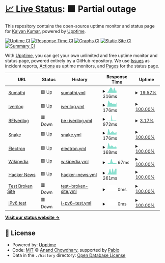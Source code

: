 # [📈 Live Status](https://pkalyankumar1010.github.io/uptime): <!--live status--> **🟧 Partial outage**

This repository contains the open-source uptime monitor and status page for [Kalyan Kumar](https://pkalyankumar1010.github.io/uptime), powered by [Upptime](https://github.com/upptime/upptime).

[![Uptime CI](https://github.com/pkalyankumar1010/uptime/workflows/Uptime%20CI/badge.svg)](https://github.com/pkalyankumar1010/uptime/actions?query=workflow%3A%22Uptime+CI%22)
[![Response Time CI](https://github.com/pkalyankumar1010/uptime/workflows/Response%20Time%20CI/badge.svg)](https://github.com/pkalyankumar1010/uptime/actions?query=workflow%3A%22Response+Time+CI%22)
[![Graphs CI](https://github.com/pkalyankumar1010/uptime/workflows/Graphs%20CI/badge.svg)](https://github.com/pkalyankumar1010/uptime/actions?query=workflow%3A%22Graphs+CI%22)
[![Static Site CI](https://github.com/pkalyankumar1010/uptime/workflows/Static%20Site%20CI/badge.svg)](https://github.com/pkalyankumar1010/uptime/actions?query=workflow%3A%22Static+Site+CI%22)
[![Summary CI](https://github.com/pkalyankumar1010/uptime/workflows/Summary%20CI/badge.svg)](https://github.com/pkalyankumar1010/uptime/actions?query=workflow%3A%22Summary+CI%22)

With [Upptime](https://upptime.js.org), you can get your own unlimited and free uptime monitor and status page, powered entirely by a GitHub repository. We use [Issues](https://github.com/pkalyankumar1010/uptime/issues) as incident reports, [Actions](https://github.com/pkalyankumar1010/uptime/actions) as uptime monitors, and [Pages](https://pkalyankumar1010.github.io/uptime) for the status page.

<!--start: status pages-->
<!-- This summary is generated by Upptime (https://github.com/upptime/upptime) -->
<!-- Do not edit this manually, your changes will be overwritten -->
<!-- prettier-ignore -->
| URL | Status | History | Response Time | Uptime |
| --- | ------ | ------- | ------------- | ------ |
| <img alt="" src="https://icons.duckduckgo.com/ip3/sumathi.dev.ico" height="13"> [Sumathi](https://sumathi.dev) | 🟩 Up | [sumathi.yml](https://github.com/pkalyankumar1010/uptime/commits/HEAD/history/sumathi.yml) | <details><summary><img alt="Response time graph" src="./graphs/sumathi/response-time-week.png" height="20"> 316ms</summary><br><a href="https://pkalyankumar1010.github.io/uptime/history/sumathi"><img alt="Response time 296" src="https://img.shields.io/endpoint?url=https%3A%2F%2Fraw.githubusercontent.com%2Fpkalyankumar1010%2Fuptime%2FHEAD%2Fapi%2Fsumathi%2Fresponse-time.json"></a><br><a href="https://pkalyankumar1010.github.io/uptime/history/sumathi"><img alt="24-hour response time 202" src="https://img.shields.io/endpoint?url=https%3A%2F%2Fraw.githubusercontent.com%2Fpkalyankumar1010%2Fuptime%2FHEAD%2Fapi%2Fsumathi%2Fresponse-time-day.json"></a><br><a href="https://pkalyankumar1010.github.io/uptime/history/sumathi"><img alt="7-day response time 316" src="https://img.shields.io/endpoint?url=https%3A%2F%2Fraw.githubusercontent.com%2Fpkalyankumar1010%2Fuptime%2FHEAD%2Fapi%2Fsumathi%2Fresponse-time-week.json"></a><br><a href="https://pkalyankumar1010.github.io/uptime/history/sumathi"><img alt="30-day response time 296" src="https://img.shields.io/endpoint?url=https%3A%2F%2Fraw.githubusercontent.com%2Fpkalyankumar1010%2Fuptime%2FHEAD%2Fapi%2Fsumathi%2Fresponse-time-month.json"></a><br><a href="https://pkalyankumar1010.github.io/uptime/history/sumathi"><img alt="1-year response time 296" src="https://img.shields.io/endpoint?url=https%3A%2F%2Fraw.githubusercontent.com%2Fpkalyankumar1010%2Fuptime%2FHEAD%2Fapi%2Fsumathi%2Fresponse-time-year.json"></a></details> | <details><summary><a href="https://pkalyankumar1010.github.io/uptime/history/sumathi">19.57%</a></summary><a href="https://pkalyankumar1010.github.io/uptime/history/sumathi"><img alt="All-time uptime 99.45%" src="https://img.shields.io/endpoint?url=https%3A%2F%2Fraw.githubusercontent.com%2Fpkalyankumar1010%2Fuptime%2FHEAD%2Fapi%2Fsumathi%2Fuptime.json"></a><br><a href="https://pkalyankumar1010.github.io/uptime/history/sumathi"><img alt="24-hour uptime 100.00%" src="https://img.shields.io/endpoint?url=https%3A%2F%2Fraw.githubusercontent.com%2Fpkalyankumar1010%2Fuptime%2FHEAD%2Fapi%2Fsumathi%2Fuptime-day.json"></a><br><a href="https://pkalyankumar1010.github.io/uptime/history/sumathi"><img alt="7-day uptime 19.57%" src="https://img.shields.io/endpoint?url=https%3A%2F%2Fraw.githubusercontent.com%2Fpkalyankumar1010%2Fuptime%2FHEAD%2Fapi%2Fsumathi%2Fuptime-week.json"></a><br><a href="https://pkalyankumar1010.github.io/uptime/history/sumathi"><img alt="30-day uptime 70.05%" src="https://img.shields.io/endpoint?url=https%3A%2F%2Fraw.githubusercontent.com%2Fpkalyankumar1010%2Fuptime%2FHEAD%2Fapi%2Fsumathi%2Fuptime-month.json"></a><br><a href="https://pkalyankumar1010.github.io/uptime/history/sumathi"><img alt="1-year uptime 97.50%" src="https://img.shields.io/endpoint?url=https%3A%2F%2Fraw.githubusercontent.com%2Fpkalyankumar1010%2Fuptime%2FHEAD%2Fapi%2Fsumathi%2Fuptime-year.json"></a></details>
| <img alt="" src="https://icons.duckduckgo.com/ip3/iverilog.sumathi.dev.ico" height="13"> [Iverilog](https://iverilog.sumathi.dev) | 🟩 Up | [iverilog.yml](https://github.com/pkalyankumar1010/uptime/commits/HEAD/history/iverilog.yml) | <details><summary><img alt="Response time graph" src="./graphs/iverilog/response-time-week.png" height="20"> 176ms</summary><br><a href="https://pkalyankumar1010.github.io/uptime/history/iverilog"><img alt="Response time 210" src="https://img.shields.io/endpoint?url=https%3A%2F%2Fraw.githubusercontent.com%2Fpkalyankumar1010%2Fuptime%2FHEAD%2Fapi%2Fiverilog%2Fresponse-time.json"></a><br><a href="https://pkalyankumar1010.github.io/uptime/history/iverilog"><img alt="24-hour response time 197" src="https://img.shields.io/endpoint?url=https%3A%2F%2Fraw.githubusercontent.com%2Fpkalyankumar1010%2Fuptime%2FHEAD%2Fapi%2Fiverilog%2Fresponse-time-day.json"></a><br><a href="https://pkalyankumar1010.github.io/uptime/history/iverilog"><img alt="7-day response time 176" src="https://img.shields.io/endpoint?url=https%3A%2F%2Fraw.githubusercontent.com%2Fpkalyankumar1010%2Fuptime%2FHEAD%2Fapi%2Fiverilog%2Fresponse-time-week.json"></a><br><a href="https://pkalyankumar1010.github.io/uptime/history/iverilog"><img alt="30-day response time 210" src="https://img.shields.io/endpoint?url=https%3A%2F%2Fraw.githubusercontent.com%2Fpkalyankumar1010%2Fuptime%2FHEAD%2Fapi%2Fiverilog%2Fresponse-time-month.json"></a><br><a href="https://pkalyankumar1010.github.io/uptime/history/iverilog"><img alt="1-year response time 210" src="https://img.shields.io/endpoint?url=https%3A%2F%2Fraw.githubusercontent.com%2Fpkalyankumar1010%2Fuptime%2FHEAD%2Fapi%2Fiverilog%2Fresponse-time-year.json"></a></details> | <details><summary><a href="https://pkalyankumar1010.github.io/uptime/history/iverilog">100.00%</a></summary><a href="https://pkalyankumar1010.github.io/uptime/history/iverilog"><img alt="All-time uptime 100.00%" src="https://img.shields.io/endpoint?url=https%3A%2F%2Fraw.githubusercontent.com%2Fpkalyankumar1010%2Fuptime%2FHEAD%2Fapi%2Fiverilog%2Fuptime.json"></a><br><a href="https://pkalyankumar1010.github.io/uptime/history/iverilog"><img alt="24-hour uptime 100.00%" src="https://img.shields.io/endpoint?url=https%3A%2F%2Fraw.githubusercontent.com%2Fpkalyankumar1010%2Fuptime%2FHEAD%2Fapi%2Fiverilog%2Fuptime-day.json"></a><br><a href="https://pkalyankumar1010.github.io/uptime/history/iverilog"><img alt="7-day uptime 100.00%" src="https://img.shields.io/endpoint?url=https%3A%2F%2Fraw.githubusercontent.com%2Fpkalyankumar1010%2Fuptime%2FHEAD%2Fapi%2Fiverilog%2Fuptime-week.json"></a><br><a href="https://pkalyankumar1010.github.io/uptime/history/iverilog"><img alt="30-day uptime 100.00%" src="https://img.shields.io/endpoint?url=https%3A%2F%2Fraw.githubusercontent.com%2Fpkalyankumar1010%2Fuptime%2FHEAD%2Fapi%2Fiverilog%2Fuptime-month.json"></a><br><a href="https://pkalyankumar1010.github.io/uptime/history/iverilog"><img alt="1-year uptime 100.00%" src="https://img.shields.io/endpoint?url=https%3A%2F%2Fraw.githubusercontent.com%2Fpkalyankumar1010%2Fuptime%2FHEAD%2Fapi%2Fiverilog%2Fuptime-year.json"></a></details>
| <img alt="" src="https://icons.duckduckgo.com/ip3/locbeiverilog.sumathi.dev.ico" height="13"> [BEIverilog](https://locbeiverilog.sumathi.dev/api/swagger/) | 🟥 Down | [be-iverilog.yml](https://github.com/pkalyankumar1010/uptime/commits/HEAD/history/be-iverilog.yml) | <details><summary><img alt="Response time graph" src="./graphs/be-iverilog/response-time-week.png" height="20"> 972ms</summary><br><a href="https://pkalyankumar1010.github.io/uptime/history/be-iverilog"><img alt="Response time 792" src="https://img.shields.io/endpoint?url=https%3A%2F%2Fraw.githubusercontent.com%2Fpkalyankumar1010%2Fuptime%2FHEAD%2Fapi%2Fbe-iverilog%2Fresponse-time.json"></a><br><a href="https://pkalyankumar1010.github.io/uptime/history/be-iverilog"><img alt="24-hour response time 1544" src="https://img.shields.io/endpoint?url=https%3A%2F%2Fraw.githubusercontent.com%2Fpkalyankumar1010%2Fuptime%2FHEAD%2Fapi%2Fbe-iverilog%2Fresponse-time-day.json"></a><br><a href="https://pkalyankumar1010.github.io/uptime/history/be-iverilog"><img alt="7-day response time 972" src="https://img.shields.io/endpoint?url=https%3A%2F%2Fraw.githubusercontent.com%2Fpkalyankumar1010%2Fuptime%2FHEAD%2Fapi%2Fbe-iverilog%2Fresponse-time-week.json"></a><br><a href="https://pkalyankumar1010.github.io/uptime/history/be-iverilog"><img alt="30-day response time 792" src="https://img.shields.io/endpoint?url=https%3A%2F%2Fraw.githubusercontent.com%2Fpkalyankumar1010%2Fuptime%2FHEAD%2Fapi%2Fbe-iverilog%2Fresponse-time-month.json"></a><br><a href="https://pkalyankumar1010.github.io/uptime/history/be-iverilog"><img alt="1-year response time 792" src="https://img.shields.io/endpoint?url=https%3A%2F%2Fraw.githubusercontent.com%2Fpkalyankumar1010%2Fuptime%2FHEAD%2Fapi%2Fbe-iverilog%2Fresponse-time-year.json"></a></details> | <details><summary><a href="https://pkalyankumar1010.github.io/uptime/history/be-iverilog">3.17%</a></summary><a href="https://pkalyankumar1010.github.io/uptime/history/be-iverilog"><img alt="All-time uptime 2.17%" src="https://img.shields.io/endpoint?url=https%3A%2F%2Fraw.githubusercontent.com%2Fpkalyankumar1010%2Fuptime%2FHEAD%2Fapi%2Fbe-iverilog%2Fuptime.json"></a><br><a href="https://pkalyankumar1010.github.io/uptime/history/be-iverilog"><img alt="24-hour uptime 22.16%" src="https://img.shields.io/endpoint?url=https%3A%2F%2Fraw.githubusercontent.com%2Fpkalyankumar1010%2Fuptime%2FHEAD%2Fapi%2Fbe-iverilog%2Fuptime-day.json"></a><br><a href="https://pkalyankumar1010.github.io/uptime/history/be-iverilog"><img alt="7-day uptime 3.17%" src="https://img.shields.io/endpoint?url=https%3A%2F%2Fraw.githubusercontent.com%2Fpkalyankumar1010%2Fuptime%2FHEAD%2Fapi%2Fbe-iverilog%2Fuptime-week.json"></a><br><a href="https://pkalyankumar1010.github.io/uptime/history/be-iverilog"><img alt="30-day uptime 2.17%" src="https://img.shields.io/endpoint?url=https%3A%2F%2Fraw.githubusercontent.com%2Fpkalyankumar1010%2Fuptime%2FHEAD%2Fapi%2Fbe-iverilog%2Fuptime-month.json"></a><br><a href="https://pkalyankumar1010.github.io/uptime/history/be-iverilog"><img alt="1-year uptime 2.17%" src="https://img.shields.io/endpoint?url=https%3A%2F%2Fraw.githubusercontent.com%2Fpkalyankumar1010%2Fuptime%2FHEAD%2Fapi%2Fbe-iverilog%2Fuptime-year.json"></a></details>
| <img alt="" src="https://icons.duckduckgo.com/ip3/snake.sumathi.dev.ico" height="13"> [Snake](https://snake.sumathi.dev) | 🟩 Up | [snake.yml](https://github.com/pkalyankumar1010/uptime/commits/HEAD/history/snake.yml) | <details><summary><img alt="Response time graph" src="./graphs/snake/response-time-week.png" height="20"> 176ms</summary><br><a href="https://pkalyankumar1010.github.io/uptime/history/snake"><img alt="Response time 162" src="https://img.shields.io/endpoint?url=https%3A%2F%2Fraw.githubusercontent.com%2Fpkalyankumar1010%2Fuptime%2FHEAD%2Fapi%2Fsnake%2Fresponse-time.json"></a><br><a href="https://pkalyankumar1010.github.io/uptime/history/snake"><img alt="24-hour response time 174" src="https://img.shields.io/endpoint?url=https%3A%2F%2Fraw.githubusercontent.com%2Fpkalyankumar1010%2Fuptime%2FHEAD%2Fapi%2Fsnake%2Fresponse-time-day.json"></a><br><a href="https://pkalyankumar1010.github.io/uptime/history/snake"><img alt="7-day response time 176" src="https://img.shields.io/endpoint?url=https%3A%2F%2Fraw.githubusercontent.com%2Fpkalyankumar1010%2Fuptime%2FHEAD%2Fapi%2Fsnake%2Fresponse-time-week.json"></a><br><a href="https://pkalyankumar1010.github.io/uptime/history/snake"><img alt="30-day response time 162" src="https://img.shields.io/endpoint?url=https%3A%2F%2Fraw.githubusercontent.com%2Fpkalyankumar1010%2Fuptime%2FHEAD%2Fapi%2Fsnake%2Fresponse-time-month.json"></a><br><a href="https://pkalyankumar1010.github.io/uptime/history/snake"><img alt="1-year response time 162" src="https://img.shields.io/endpoint?url=https%3A%2F%2Fraw.githubusercontent.com%2Fpkalyankumar1010%2Fuptime%2FHEAD%2Fapi%2Fsnake%2Fresponse-time-year.json"></a></details> | <details><summary><a href="https://pkalyankumar1010.github.io/uptime/history/snake">100.00%</a></summary><a href="https://pkalyankumar1010.github.io/uptime/history/snake"><img alt="All-time uptime 100.00%" src="https://img.shields.io/endpoint?url=https%3A%2F%2Fraw.githubusercontent.com%2Fpkalyankumar1010%2Fuptime%2FHEAD%2Fapi%2Fsnake%2Fuptime.json"></a><br><a href="https://pkalyankumar1010.github.io/uptime/history/snake"><img alt="24-hour uptime 100.00%" src="https://img.shields.io/endpoint?url=https%3A%2F%2Fraw.githubusercontent.com%2Fpkalyankumar1010%2Fuptime%2FHEAD%2Fapi%2Fsnake%2Fuptime-day.json"></a><br><a href="https://pkalyankumar1010.github.io/uptime/history/snake"><img alt="7-day uptime 100.00%" src="https://img.shields.io/endpoint?url=https%3A%2F%2Fraw.githubusercontent.com%2Fpkalyankumar1010%2Fuptime%2FHEAD%2Fapi%2Fsnake%2Fuptime-week.json"></a><br><a href="https://pkalyankumar1010.github.io/uptime/history/snake"><img alt="30-day uptime 100.00%" src="https://img.shields.io/endpoint?url=https%3A%2F%2Fraw.githubusercontent.com%2Fpkalyankumar1010%2Fuptime%2FHEAD%2Fapi%2Fsnake%2Fuptime-month.json"></a><br><a href="https://pkalyankumar1010.github.io/uptime/history/snake"><img alt="1-year uptime 100.00%" src="https://img.shields.io/endpoint?url=https%3A%2F%2Fraw.githubusercontent.com%2Fpkalyankumar1010%2Fuptime%2FHEAD%2Fapi%2Fsnake%2Fuptime-year.json"></a></details>
| <img alt="" src="https://icons.duckduckgo.com/ip3/vite.sumathi.dev.ico" height="13"> [Electron](https://vite.sumathi.dev) | 🟩 Up | [electron.yml](https://github.com/pkalyankumar1010/uptime/commits/HEAD/history/electron.yml) | <details><summary><img alt="Response time graph" src="./graphs/electron/response-time-week.png" height="20"> 168ms</summary><br><a href="https://pkalyankumar1010.github.io/uptime/history/electron"><img alt="Response time 156" src="https://img.shields.io/endpoint?url=https%3A%2F%2Fraw.githubusercontent.com%2Fpkalyankumar1010%2Fuptime%2FHEAD%2Fapi%2Felectron%2Fresponse-time.json"></a><br><a href="https://pkalyankumar1010.github.io/uptime/history/electron"><img alt="24-hour response time 95" src="https://img.shields.io/endpoint?url=https%3A%2F%2Fraw.githubusercontent.com%2Fpkalyankumar1010%2Fuptime%2FHEAD%2Fapi%2Felectron%2Fresponse-time-day.json"></a><br><a href="https://pkalyankumar1010.github.io/uptime/history/electron"><img alt="7-day response time 168" src="https://img.shields.io/endpoint?url=https%3A%2F%2Fraw.githubusercontent.com%2Fpkalyankumar1010%2Fuptime%2FHEAD%2Fapi%2Felectron%2Fresponse-time-week.json"></a><br><a href="https://pkalyankumar1010.github.io/uptime/history/electron"><img alt="30-day response time 156" src="https://img.shields.io/endpoint?url=https%3A%2F%2Fraw.githubusercontent.com%2Fpkalyankumar1010%2Fuptime%2FHEAD%2Fapi%2Felectron%2Fresponse-time-month.json"></a><br><a href="https://pkalyankumar1010.github.io/uptime/history/electron"><img alt="1-year response time 156" src="https://img.shields.io/endpoint?url=https%3A%2F%2Fraw.githubusercontent.com%2Fpkalyankumar1010%2Fuptime%2FHEAD%2Fapi%2Felectron%2Fresponse-time-year.json"></a></details> | <details><summary><a href="https://pkalyankumar1010.github.io/uptime/history/electron">100.00%</a></summary><a href="https://pkalyankumar1010.github.io/uptime/history/electron"><img alt="All-time uptime 100.00%" src="https://img.shields.io/endpoint?url=https%3A%2F%2Fraw.githubusercontent.com%2Fpkalyankumar1010%2Fuptime%2FHEAD%2Fapi%2Felectron%2Fuptime.json"></a><br><a href="https://pkalyankumar1010.github.io/uptime/history/electron"><img alt="24-hour uptime 100.00%" src="https://img.shields.io/endpoint?url=https%3A%2F%2Fraw.githubusercontent.com%2Fpkalyankumar1010%2Fuptime%2FHEAD%2Fapi%2Felectron%2Fuptime-day.json"></a><br><a href="https://pkalyankumar1010.github.io/uptime/history/electron"><img alt="7-day uptime 100.00%" src="https://img.shields.io/endpoint?url=https%3A%2F%2Fraw.githubusercontent.com%2Fpkalyankumar1010%2Fuptime%2FHEAD%2Fapi%2Felectron%2Fuptime-week.json"></a><br><a href="https://pkalyankumar1010.github.io/uptime/history/electron"><img alt="30-day uptime 100.00%" src="https://img.shields.io/endpoint?url=https%3A%2F%2Fraw.githubusercontent.com%2Fpkalyankumar1010%2Fuptime%2FHEAD%2Fapi%2Felectron%2Fuptime-month.json"></a><br><a href="https://pkalyankumar1010.github.io/uptime/history/electron"><img alt="1-year uptime 100.00%" src="https://img.shields.io/endpoint?url=https%3A%2F%2Fraw.githubusercontent.com%2Fpkalyankumar1010%2Fuptime%2FHEAD%2Fapi%2Felectron%2Fuptime-year.json"></a></details>
| <img alt="" src="https://icons.duckduckgo.com/ip3/en.wikipedia.org.ico" height="13"> [Wikipedia](https://en.wikipedia.org) | 🟩 Up | [wikipedia.yml](https://github.com/pkalyankumar1010/uptime/commits/HEAD/history/wikipedia.yml) | <details><summary><img alt="Response time graph" src="./graphs/wikipedia/response-time-week.png" height="20"> 67ms</summary><br><a href="https://pkalyankumar1010.github.io/uptime/history/wikipedia"><img alt="Response time 162" src="https://img.shields.io/endpoint?url=https%3A%2F%2Fraw.githubusercontent.com%2Fpkalyankumar1010%2Fuptime%2FHEAD%2Fapi%2Fwikipedia%2Fresponse-time.json"></a><br><a href="https://pkalyankumar1010.github.io/uptime/history/wikipedia"><img alt="24-hour response time 36" src="https://img.shields.io/endpoint?url=https%3A%2F%2Fraw.githubusercontent.com%2Fpkalyankumar1010%2Fuptime%2FHEAD%2Fapi%2Fwikipedia%2Fresponse-time-day.json"></a><br><a href="https://pkalyankumar1010.github.io/uptime/history/wikipedia"><img alt="7-day response time 67" src="https://img.shields.io/endpoint?url=https%3A%2F%2Fraw.githubusercontent.com%2Fpkalyankumar1010%2Fuptime%2FHEAD%2Fapi%2Fwikipedia%2Fresponse-time-week.json"></a><br><a href="https://pkalyankumar1010.github.io/uptime/history/wikipedia"><img alt="30-day response time 162" src="https://img.shields.io/endpoint?url=https%3A%2F%2Fraw.githubusercontent.com%2Fpkalyankumar1010%2Fuptime%2FHEAD%2Fapi%2Fwikipedia%2Fresponse-time-month.json"></a><br><a href="https://pkalyankumar1010.github.io/uptime/history/wikipedia"><img alt="1-year response time 162" src="https://img.shields.io/endpoint?url=https%3A%2F%2Fraw.githubusercontent.com%2Fpkalyankumar1010%2Fuptime%2FHEAD%2Fapi%2Fwikipedia%2Fresponse-time-year.json"></a></details> | <details><summary><a href="https://pkalyankumar1010.github.io/uptime/history/wikipedia">100.00%</a></summary><a href="https://pkalyankumar1010.github.io/uptime/history/wikipedia"><img alt="All-time uptime 100.00%" src="https://img.shields.io/endpoint?url=https%3A%2F%2Fraw.githubusercontent.com%2Fpkalyankumar1010%2Fuptime%2FHEAD%2Fapi%2Fwikipedia%2Fuptime.json"></a><br><a href="https://pkalyankumar1010.github.io/uptime/history/wikipedia"><img alt="24-hour uptime 100.00%" src="https://img.shields.io/endpoint?url=https%3A%2F%2Fraw.githubusercontent.com%2Fpkalyankumar1010%2Fuptime%2FHEAD%2Fapi%2Fwikipedia%2Fuptime-day.json"></a><br><a href="https://pkalyankumar1010.github.io/uptime/history/wikipedia"><img alt="7-day uptime 100.00%" src="https://img.shields.io/endpoint?url=https%3A%2F%2Fraw.githubusercontent.com%2Fpkalyankumar1010%2Fuptime%2FHEAD%2Fapi%2Fwikipedia%2Fuptime-week.json"></a><br><a href="https://pkalyankumar1010.github.io/uptime/history/wikipedia"><img alt="30-day uptime 100.00%" src="https://img.shields.io/endpoint?url=https%3A%2F%2Fraw.githubusercontent.com%2Fpkalyankumar1010%2Fuptime%2FHEAD%2Fapi%2Fwikipedia%2Fuptime-month.json"></a><br><a href="https://pkalyankumar1010.github.io/uptime/history/wikipedia"><img alt="1-year uptime 100.00%" src="https://img.shields.io/endpoint?url=https%3A%2F%2Fraw.githubusercontent.com%2Fpkalyankumar1010%2Fuptime%2FHEAD%2Fapi%2Fwikipedia%2Fuptime-year.json"></a></details>
| <img alt="" src="https://icons.duckduckgo.com/ip3/news.ycombinator.com.ico" height="13"> [Hacker News](https://news.ycombinator.com) | 🟩 Up | [hacker-news.yml](https://github.com/pkalyankumar1010/uptime/commits/HEAD/history/hacker-news.yml) | <details><summary><img alt="Response time graph" src="./graphs/hacker-news/response-time-week.png" height="20"> 261ms</summary><br><a href="https://pkalyankumar1010.github.io/uptime/history/hacker-news"><img alt="Response time 324" src="https://img.shields.io/endpoint?url=https%3A%2F%2Fraw.githubusercontent.com%2Fpkalyankumar1010%2Fuptime%2FHEAD%2Fapi%2Fhacker-news%2Fresponse-time.json"></a><br><a href="https://pkalyankumar1010.github.io/uptime/history/hacker-news"><img alt="24-hour response time 373" src="https://img.shields.io/endpoint?url=https%3A%2F%2Fraw.githubusercontent.com%2Fpkalyankumar1010%2Fuptime%2FHEAD%2Fapi%2Fhacker-news%2Fresponse-time-day.json"></a><br><a href="https://pkalyankumar1010.github.io/uptime/history/hacker-news"><img alt="7-day response time 261" src="https://img.shields.io/endpoint?url=https%3A%2F%2Fraw.githubusercontent.com%2Fpkalyankumar1010%2Fuptime%2FHEAD%2Fapi%2Fhacker-news%2Fresponse-time-week.json"></a><br><a href="https://pkalyankumar1010.github.io/uptime/history/hacker-news"><img alt="30-day response time 324" src="https://img.shields.io/endpoint?url=https%3A%2F%2Fraw.githubusercontent.com%2Fpkalyankumar1010%2Fuptime%2FHEAD%2Fapi%2Fhacker-news%2Fresponse-time-month.json"></a><br><a href="https://pkalyankumar1010.github.io/uptime/history/hacker-news"><img alt="1-year response time 324" src="https://img.shields.io/endpoint?url=https%3A%2F%2Fraw.githubusercontent.com%2Fpkalyankumar1010%2Fuptime%2FHEAD%2Fapi%2Fhacker-news%2Fresponse-time-year.json"></a></details> | <details><summary><a href="https://pkalyankumar1010.github.io/uptime/history/hacker-news">100.00%</a></summary><a href="https://pkalyankumar1010.github.io/uptime/history/hacker-news"><img alt="All-time uptime 100.00%" src="https://img.shields.io/endpoint?url=https%3A%2F%2Fraw.githubusercontent.com%2Fpkalyankumar1010%2Fuptime%2FHEAD%2Fapi%2Fhacker-news%2Fuptime.json"></a><br><a href="https://pkalyankumar1010.github.io/uptime/history/hacker-news"><img alt="24-hour uptime 100.00%" src="https://img.shields.io/endpoint?url=https%3A%2F%2Fraw.githubusercontent.com%2Fpkalyankumar1010%2Fuptime%2FHEAD%2Fapi%2Fhacker-news%2Fuptime-day.json"></a><br><a href="https://pkalyankumar1010.github.io/uptime/history/hacker-news"><img alt="7-day uptime 100.00%" src="https://img.shields.io/endpoint?url=https%3A%2F%2Fraw.githubusercontent.com%2Fpkalyankumar1010%2Fuptime%2FHEAD%2Fapi%2Fhacker-news%2Fuptime-week.json"></a><br><a href="https://pkalyankumar1010.github.io/uptime/history/hacker-news"><img alt="30-day uptime 100.00%" src="https://img.shields.io/endpoint?url=https%3A%2F%2Fraw.githubusercontent.com%2Fpkalyankumar1010%2Fuptime%2FHEAD%2Fapi%2Fhacker-news%2Fuptime-month.json"></a><br><a href="https://pkalyankumar1010.github.io/uptime/history/hacker-news"><img alt="1-year uptime 100.00%" src="https://img.shields.io/endpoint?url=https%3A%2F%2Fraw.githubusercontent.com%2Fpkalyankumar1010%2Fuptime%2FHEAD%2Fapi%2Fhacker-news%2Fuptime-year.json"></a></details>
| <img alt="" src="https://icons.duckduckgo.com/ip3/thissitedoesnotexist.koj.co.ico" height="13"> [Test Broken Site](https://thissitedoesnotexist.koj.co) | 🟥 Down | [test-broken-site.yml](https://github.com/pkalyankumar1010/uptime/commits/HEAD/history/test-broken-site.yml) | <details><summary><img alt="Response time graph" src="./graphs/test-broken-site/response-time-week.png" height="20"> 0ms</summary><br><a href="https://pkalyankumar1010.github.io/uptime/history/test-broken-site"><img alt="Response time 0" src="https://img.shields.io/endpoint?url=https%3A%2F%2Fraw.githubusercontent.com%2Fpkalyankumar1010%2Fuptime%2FHEAD%2Fapi%2Ftest-broken-site%2Fresponse-time.json"></a><br><a href="https://pkalyankumar1010.github.io/uptime/history/test-broken-site"><img alt="24-hour response time 0" src="https://img.shields.io/endpoint?url=https%3A%2F%2Fraw.githubusercontent.com%2Fpkalyankumar1010%2Fuptime%2FHEAD%2Fapi%2Ftest-broken-site%2Fresponse-time-day.json"></a><br><a href="https://pkalyankumar1010.github.io/uptime/history/test-broken-site"><img alt="7-day response time 0" src="https://img.shields.io/endpoint?url=https%3A%2F%2Fraw.githubusercontent.com%2Fpkalyankumar1010%2Fuptime%2FHEAD%2Fapi%2Ftest-broken-site%2Fresponse-time-week.json"></a><br><a href="https://pkalyankumar1010.github.io/uptime/history/test-broken-site"><img alt="30-day response time 0" src="https://img.shields.io/endpoint?url=https%3A%2F%2Fraw.githubusercontent.com%2Fpkalyankumar1010%2Fuptime%2FHEAD%2Fapi%2Ftest-broken-site%2Fresponse-time-month.json"></a><br><a href="https://pkalyankumar1010.github.io/uptime/history/test-broken-site"><img alt="1-year response time 0" src="https://img.shields.io/endpoint?url=https%3A%2F%2Fraw.githubusercontent.com%2Fpkalyankumar1010%2Fuptime%2FHEAD%2Fapi%2Ftest-broken-site%2Fresponse-time-year.json"></a></details> | <details><summary><a href="https://pkalyankumar1010.github.io/uptime/history/test-broken-site">100.00%</a></summary><a href="https://pkalyankumar1010.github.io/uptime/history/test-broken-site"><img alt="All-time uptime 100.00%" src="https://img.shields.io/endpoint?url=https%3A%2F%2Fraw.githubusercontent.com%2Fpkalyankumar1010%2Fuptime%2FHEAD%2Fapi%2Ftest-broken-site%2Fuptime.json"></a><br><a href="https://pkalyankumar1010.github.io/uptime/history/test-broken-site"><img alt="24-hour uptime 100.00%" src="https://img.shields.io/endpoint?url=https%3A%2F%2Fraw.githubusercontent.com%2Fpkalyankumar1010%2Fuptime%2FHEAD%2Fapi%2Ftest-broken-site%2Fuptime-day.json"></a><br><a href="https://pkalyankumar1010.github.io/uptime/history/test-broken-site"><img alt="7-day uptime 100.00%" src="https://img.shields.io/endpoint?url=https%3A%2F%2Fraw.githubusercontent.com%2Fpkalyankumar1010%2Fuptime%2FHEAD%2Fapi%2Ftest-broken-site%2Fuptime-week.json"></a><br><a href="https://pkalyankumar1010.github.io/uptime/history/test-broken-site"><img alt="30-day uptime 100.00%" src="https://img.shields.io/endpoint?url=https%3A%2F%2Fraw.githubusercontent.com%2Fpkalyankumar1010%2Fuptime%2FHEAD%2Fapi%2Ftest-broken-site%2Fuptime-month.json"></a><br><a href="https://pkalyankumar1010.github.io/uptime/history/test-broken-site"><img alt="1-year uptime 100.00%" src="https://img.shields.io/endpoint?url=https%3A%2F%2Fraw.githubusercontent.com%2Fpkalyankumar1010%2Fuptime%2FHEAD%2Fapi%2Ftest-broken-site%2Fuptime-year.json"></a></details>
| <img alt="" src="https://icons.duckduckgo.com/ip3/null.ico" height="13"> [IPv6 test](forwardemail.net) | 🟥 Down | [i-pv6-test.yml](https://github.com/pkalyankumar1010/uptime/commits/HEAD/history/i-pv6-test.yml) | <details><summary><img alt="Response time graph" src="./graphs/i-pv6-test/response-time-week.png" height="20"> 0ms</summary><br><a href="https://pkalyankumar1010.github.io/uptime/history/i-pv6-test"><img alt="Response time 0" src="https://img.shields.io/endpoint?url=https%3A%2F%2Fraw.githubusercontent.com%2Fpkalyankumar1010%2Fuptime%2FHEAD%2Fapi%2Fi-pv6-test%2Fresponse-time.json"></a><br><a href="https://pkalyankumar1010.github.io/uptime/history/i-pv6-test"><img alt="24-hour response time 0" src="https://img.shields.io/endpoint?url=https%3A%2F%2Fraw.githubusercontent.com%2Fpkalyankumar1010%2Fuptime%2FHEAD%2Fapi%2Fi-pv6-test%2Fresponse-time-day.json"></a><br><a href="https://pkalyankumar1010.github.io/uptime/history/i-pv6-test"><img alt="7-day response time 0" src="https://img.shields.io/endpoint?url=https%3A%2F%2Fraw.githubusercontent.com%2Fpkalyankumar1010%2Fuptime%2FHEAD%2Fapi%2Fi-pv6-test%2Fresponse-time-week.json"></a><br><a href="https://pkalyankumar1010.github.io/uptime/history/i-pv6-test"><img alt="30-day response time 0" src="https://img.shields.io/endpoint?url=https%3A%2F%2Fraw.githubusercontent.com%2Fpkalyankumar1010%2Fuptime%2FHEAD%2Fapi%2Fi-pv6-test%2Fresponse-time-month.json"></a><br><a href="https://pkalyankumar1010.github.io/uptime/history/i-pv6-test"><img alt="1-year response time 0" src="https://img.shields.io/endpoint?url=https%3A%2F%2Fraw.githubusercontent.com%2Fpkalyankumar1010%2Fuptime%2FHEAD%2Fapi%2Fi-pv6-test%2Fresponse-time-year.json"></a></details> | <details><summary><a href="https://pkalyankumar1010.github.io/uptime/history/i-pv6-test">100.00%</a></summary><a href="https://pkalyankumar1010.github.io/uptime/history/i-pv6-test"><img alt="All-time uptime 100.00%" src="https://img.shields.io/endpoint?url=https%3A%2F%2Fraw.githubusercontent.com%2Fpkalyankumar1010%2Fuptime%2FHEAD%2Fapi%2Fi-pv6-test%2Fuptime.json"></a><br><a href="https://pkalyankumar1010.github.io/uptime/history/i-pv6-test"><img alt="24-hour uptime 100.00%" src="https://img.shields.io/endpoint?url=https%3A%2F%2Fraw.githubusercontent.com%2Fpkalyankumar1010%2Fuptime%2FHEAD%2Fapi%2Fi-pv6-test%2Fuptime-day.json"></a><br><a href="https://pkalyankumar1010.github.io/uptime/history/i-pv6-test"><img alt="7-day uptime 100.00%" src="https://img.shields.io/endpoint?url=https%3A%2F%2Fraw.githubusercontent.com%2Fpkalyankumar1010%2Fuptime%2FHEAD%2Fapi%2Fi-pv6-test%2Fuptime-week.json"></a><br><a href="https://pkalyankumar1010.github.io/uptime/history/i-pv6-test"><img alt="30-day uptime 100.00%" src="https://img.shields.io/endpoint?url=https%3A%2F%2Fraw.githubusercontent.com%2Fpkalyankumar1010%2Fuptime%2FHEAD%2Fapi%2Fi-pv6-test%2Fuptime-month.json"></a><br><a href="https://pkalyankumar1010.github.io/uptime/history/i-pv6-test"><img alt="1-year uptime 100.00%" src="https://img.shields.io/endpoint?url=https%3A%2F%2Fraw.githubusercontent.com%2Fpkalyankumar1010%2Fuptime%2FHEAD%2Fapi%2Fi-pv6-test%2Fuptime-year.json"></a></details>

<!--end: status pages-->

[**Visit our status website →**](https://pkalyankumar1010.github.io/uptime)

## 📄 License

- Powered by: [Upptime](https://github.com/upptime/upptime)
- Code: [MIT](./LICENSE) © [Anand Chowdhary](https://anandchowdhary.com), supported by [Pabio](https://pabio.com)
- Data in the `./history` directory: [Open Database License](https://opendatacommons.org/licenses/odbl/1-0/)
